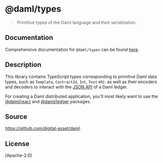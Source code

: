 # @daml/types

> Primitive types of the Daml language and their serialization.

## Documentation

Comprehensive documentation for `@daml/types` can be found
[here](https://docs.daml.com/1.13.1/app-dev/bindings-ts/daml-types/index.html).

## Description 

This library contains TypeScript types corresponding to primitive Daml data types, such as
`Template`, `ContractId`, `Int`, `Text` etc. as well as their encoders and decoders to interact with
the [JSON API](https://docs.daml.com/json-api/index.html) of a Daml ledger.

For creating a Daml distributed application, you'll most likely want to use the
[@daml/react](https://www.npmjs.com/package/@daml/react) and
[@daml/ledger](https://www.npmjs.com/package/@daml/ledger) packages. 

## Source
https://github.com/digital-asset/daml.

## License
[Apache-2.0]
